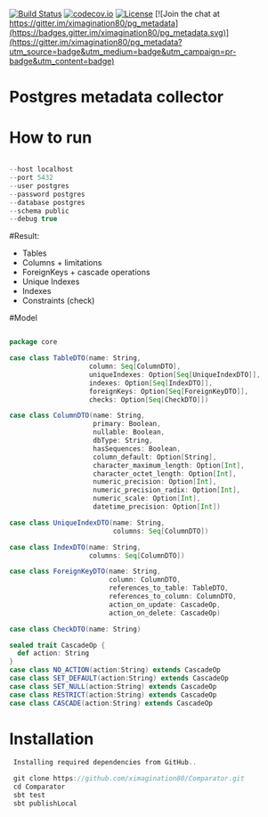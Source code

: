 [![Build Status](https://travis-ci.org/ximagination80/pg_metadata.svg?branch=master)](https://travis-ci.org/ximagination80/pg_metadata)
[![codecov.io](https://codecov.io/github/ximagination80/pg_metadata/coverage.svg?branch=master)](https://codecov.io/github/ximagination80/pg_metadata?branch=master)
[![License](http://img.shields.io/:license-Apache%202-red.svg)](http://www.apache.org/licenses/LICENSE-2.0.txt)
[![Join the chat at https://gitter.im/ximagination80/pg_metadata](https://badges.gitter.im/ximagination80/pg_metadata.svg)](https://gitter.im/ximagination80/pg_metadata?utm_source=badge&utm_medium=badge&utm_campaign=pr-badge&utm_content=badge)

# Postgres metadata collector
# How to run

```scala

--host localhost
--port 5432
--user postgres 
--password postgres
--database postgres
--schema public
--debug true

```

#Result:

* Tables
* Columns + limitations
* ForeignKeys + cascade operations
* Unique Indexes
* Indexes
* Constraints (check)

#Model
```scala

package core

case class TableDTO(name: String,
                    column: Seq[ColumnDTO],
                    uniqueIndexes: Option[Seq[UniqueIndexDTO]],
                    indexes: Option[Seq[IndexDTO]],
                    foreignKeys: Option[Seq[ForeignKeyDTO]],
                    checks: Option[Seq[CheckDTO]])

case class ColumnDTO(name: String,
                     primary: Boolean,
                     nullable: Boolean,
                     dbType: String,
                     hasSequences: Boolean,
                     column_default: Option[String],
                     character_maximum_length: Option[Int],
                     character_octet_length: Option[Int],
                     numeric_precision: Option[Int],
                     numeric_precision_radix: Option[Int],
                     numeric_scale: Option[Int],
                     datetime_precision: Option[Int])

case class UniqueIndexDTO(name: String,
                          columns: Seq[ColumnDTO])

case class IndexDTO(name: String,
                    columns: Seq[ColumnDTO])

case class ForeignKeyDTO(name: String,
                         column: ColumnDTO,
                         references_to_table: TableDTO,
                         references_to_column: ColumnDTO,
                         action_on_update: CascadeOp,
                         action_on_delete: CascadeOp)

case class CheckDTO(name: String)

sealed trait CascadeOp {
  def action: String
}
case class NO_ACTION(action:String) extends CascadeOp
case class SET_DEFAULT(action:String) extends CascadeOp
case class SET_NULL(action:String) extends CascadeOp
case class RESTRICT(action:String) extends CascadeOp
case class CASCADE(action:String) extends CascadeOp

```

# Installation
```scala
 Installing required dependencies from GitHub..

 git clone https://github.com/ximagination80/Comparator.git
 cd Comparator
 sbt test
 sbt publishLocal
```


